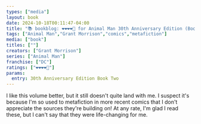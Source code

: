 ```yaml
---
types: ["media"]
layout: book
date: 2024-10-18T00:11:47-04:00
title: "📚 bookblog: ❤️❤️❤️❤️🖤 for Animal Man 30th Anniversary Edition (Book Two), by Grant Morrison"
tags: ["Animal Man","Grant Morrison","comics","metafiction"]
media: ["book"]
titles: [""]
creators: ["Grant Morrison"]
series: ["Animal Man"]
franchise: ["DC"]
ratings: ["❤️❤️❤️❤️🖤"]
params:
  entry: 30th Anniversary Edition Book Two
---
```


I like this volume better, but it still doesn't quite land with me. I suspect it's because I'm so used to metafiction in more recent comics that I don't appreciate the sources they're building on! At any rate, I'm glad I read these, but I can't say that they were life-changing for me.
